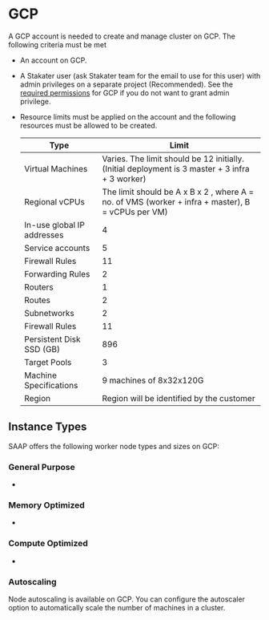 # GCP

A GCP account is needed to create and manage cluster on GCP. The following criteria must be met

- An account on GCP.
- A Stakater user (ask Stakater team for the email to use for this user) with admin privileges on a separate project (Recommended). See the [required permissions](https://docs.openshift.com/container-platform/4.9/installing/installing_gcp/installing-gcp-account.html#installation-gcp-permissions_installing-gcp-account) for GCP if you do not want to grant admin privilege.
- Resource limits must be applied on the account and the following resources must be allowed to be created.

  |Type        | Limit |
    |------------|------------|
  | Virtual Machines | Varies. The limit should be 12 initially. (Initial deployment is 3 master + 3 infra + 3 worker)|
  | Regional vCPUs | The limit should be A x B x 2 , where A = no. of VMS (worker + infra + master), B = vCPUs per VM) |
  | In-use global IP addresses | 4 |
  | Service accounts | 5 |
  | Firewall Rules | 11|
  | Forwarding Rules | 2|
  | Routers | 1|
  | Routes | 2|
  | Subnetworks | 2|
  | Firewall Rules | 11|
  | Persistent Disk SSD (GB)| 896|
  | Target Pools | 3|
  | Machine Specifications | 9 machines of 8x32x120G |
  | Region | Region will be identified by the customer |

## Instance Types

SAAP offers the following worker node types and sizes on GCP:

### General Purpose

- 

### Memory Optimized

- 

### Compute Optimized

- 
### Autoscaling

Node autoscaling is available on GCP. You can configure the autoscaler option to automatically scale the number of machines in a cluster.